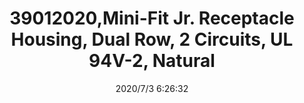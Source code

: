 ﻿---
layout: post 
title: 39012020,Mini-Fit Jr. Receptacle Housing, Dual Row, 2 Circuits, UL 94V-2, Natural
tags: 5557
categories: wire-cable
overview: Mini-Fit Jr. Receptacle Housing, Dual Row, 2 Circuits, UL 94V-2, Natural
part_number: 39012020
thumb_img: static/202007/412-thumb-20200703142727.jpg
small_img: static/202007/412-20200703142727.jpg
date: 2020/7/3 6:26:32
---



